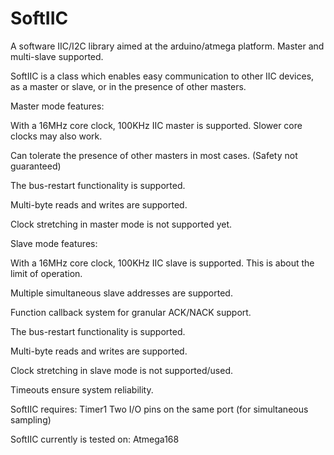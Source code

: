 # SoftIIC
A software IIC/I2C library aimed at the arduino/atmega platform. Master and multi-slave supported.

SoftIIC is a class which enables easy communication to other IIC devices, as a master or slave, or in the presence of other masters.




Master mode features:

  With a 16MHz core clock, 100KHz IIC master is supported.  Slower core clocks may also work.
  
  Can tolerate the presence of other masters in most cases.  (Safety not guaranteed)
  
  The bus-restart functionality is supported.
  
  Multi-byte reads and writes are supported.
  
  Clock stretching in master mode is not supported yet.
  




Slave mode features:

  With a 16MHz core clock, 100KHz IIC slave is supported.  This is about the limit of operation.
  
  Multiple simultaneous slave addresses are supported.
  
  Function callback system for granular ACK/NACK support.
  
  The bus-restart functionality is supported.
  
  Multi-byte reads and writes are supported.
  
  Clock stretching in slave mode is not supported/used.
  
  Timeouts ensure system reliability.
  



SoftIIC requires:
Timer1
Two I/O pins on the same port (for simultaneous sampling)


SoftIIC currently is tested on:
Atmega168

